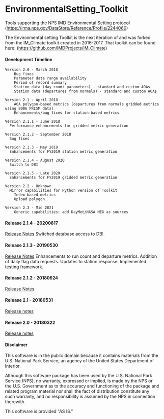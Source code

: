 # EnvironmentalSetting_Toolkit
Tools supporting the NPS IMD Environmental Setting protocol (https://irma.nps.gov/DataStore/Reference/Profile/2244060)

The Environmental setting Toolkit is the next iteration of and was forked from the IM_Climate toolkit created in 2016-2017. That toolkit can be found here: (https://github.com/IMDProjects/IM_Climate)

#### Development Timeline

	Version 2.0 - March 2018
		Bug fixes
		Parameter date range availability
		Period of record summary 
		Station data (day count parameters) - standard and custom AOAs
		Station data (departures from normals) - standard and custom AOAs

	Version 2.1 - April 2018
		AOA polygon-based metrics (departures from normals gridded metrics using 800m PRISM data)
		Enhancements/bug fixes for station-based metrics

	Version 2.1.1 - June 2018
	  Performance enhancements for gridded metric generation

	Version 2.1.2 - September 2018
	  Bug fixes

	Version 2.1.3 - May 2019
	  Enhancements for FY2019 station metric generation

	Version 2.1.4 - August 2020
	  Switch to DBI

	Version 2.1.5 - Late 2020
	  Enhancements for FY2019 gridded metric generation

	Version 2.2 - Unknown
	  Mirror capabilities for Python version of Toolkit
		Index-based metrics
		Upload polygon

	Version 2.3 - Mid 2021
		Generic capabilities: add DayMet/NASA NEX as sources

#### Release 2.1.4 - 20200817 #### 
[Release Notes](https://github.com/nationalparkservice/EnvironmentalSetting_Toolkit/releases/tag/v2.1.4)
Switched database access to DBI.

#### Release 2.1.3 - 20190530 #### 
[Release Notes](https://github.com/nationalparkservice/EnvironmentalSetting_Toolkit/releases/tag/v2.1.3)
Enhancements to run count and departure metrics.  Addition of daily flag data requests. Updates to station response. Implemented testing framework.

#### Release 2.1.2 - 20180924 #### 
[Release Notes](https://github.com/nationalparkservice/EnvironmentalSetting_Toolkit/releases/tag/v2.1.2)

#### Release 2.1 - 20180531 ####
[Release notes](https://github.com/nationalparkservice/EnvironmentalSetting_Toolkit/releases)

#### Release 2.0 - 20180322 ####

[Release notes](https://github.com/nationalparkservice/EnvironmentalSetting_Toolkit/releases)
	
#### Disclaimer ####
This software is in the public domain because it contains materials from the U.S. National Park Service, an agency of the United States Department of Interior.

Although this software package has been used by the U.S. National Park Service (NPS), no warranty, expressed or implied, is made by the NPS or the U.S. Government as to the accuracy and functioning of the package and related program material nor shall the fact of distribution constitute any such warranty, and no responsibility is assumed by the NPS in connection therewith.

This software is provided "AS IS."
    
